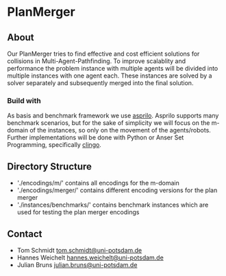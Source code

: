 # PlanMerger

## About

Our PlanMerger tries to find effective and cost efficient solutions for collisions in Multi-Agent-Pathfinding.
To improve scalablity and performance the problem instance with multiple agents will be divided into multiple instances with one agent each.
These instances are solved by a solver separately and subsequently merged into the final solution.


### Build with

As basis and benchmark framework we use [asprilo](https://asprilo.github.io/).
Asprilo supports many benchmark scenarios, but for the sake of simplicity we will focus on the m-domain of the instances, so only on the movement of the agents/robots.
Further implementations will be done with Python or Anser Set Programming, specifically [clingo](https://potassco.org/clingo/).


## Directory Structure

- './encodings/m/' contains all encodings for the m-domain
- './encodings/merger/' contains different encoding versions for the plan merger
- './instances/benchmarks/' contains benchmark instances which are used for testing the plan merger encodings


## Contact

- Tom Schmidt tom.schmidt@uni-potsdam.de
- Hannes Weichelt hannes.weichelt@uni-potsdam.de
- Julian Bruns julian.bruns@uni-potsdam.de
